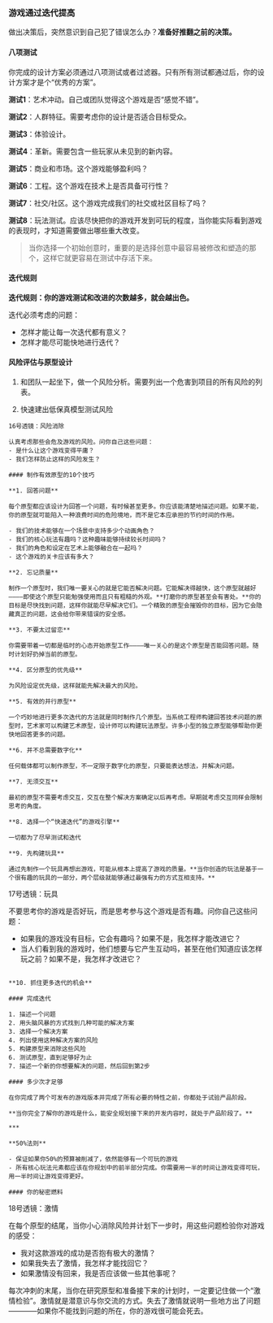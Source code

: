 ### 游戏通过迭代提高

做出决策后，突然意识到自己犯了错误怎么办？**准备好推翻之前的决策。**

#### 八项测试

你完成的设计方案必须通过八项测试或者过滤器。只有所有测试都通过后，你的设计方案才是个“优秀的方案”。

**测试1**：艺术冲动。自己或团队觉得这个游戏是否“感觉不错”。

**测试2**：人群特征。需要考虑你的设计是否适合目标受众。

**测试3**：体验设计。

**测试4**：革新。需要包含一些玩家从未见到的新内容。

**测试5**：商业和市场。这个游戏能够盈利吗？

**测试6**：工程。这个游戏在技术上是否具备可行性？

**测试7**：社交/社区。这个游戏完成我们的社交或社区目标了吗？

**测试8**：玩法测试。应该尽快把你的游戏开发到可玩的程度，当你能实际看到游戏的表现时，才知道需要做出哪些重大改变。


> 当你选择一个初始创意时，重要的是选择创意中最容易被修改和塑造的那个，这样它就更容易在测试中存活下来。

#### 迭代规则

**迭代规则：你的游戏测试和改进的次数越多，就会越出色。**

迭代必须考虑的问题：
- 怎样才能让每一次迭代都有意义？
- 怎样才能尽可能快地进行迭代？

#### 风险评估与原型设计

1. 和团队一起坐下，做一个风险分析。需要列出一个危害到项目的所有风险的列表。

2. 快速建出低保真模型测试风险

~~~~
16号透镜：风险消除

认真考虑那些会危及游戏的风险。问你自己这些问题：
- 是什么让这个游戏变得平庸？
- 我们怎样防止这样的风险发生？

#### 制作有效原型的10个技巧

**1. 回答问题**

每个原型都应该设计为回答一个问题，有时候甚至更多。你应该能清楚地描述问题。如果不能，你的原型就可能陷入一种浪费时间的危险境地，而不是它本应承担的节约时间的作用。

- 我们的技术能够在一个场景中支持多少个动画角色？
- 我们的核心玩法有趣吗？这种趣味能够持续较长时间吗？
- 我们的角色和设定在艺术上能够融合在一起吗？
- 这个游戏的关卡应该有多大？

**2. 忘记质量**

制作一个原型时，我们唯一要关心的就是它能否解决问题。它能解决得越快，这个原型就越好————即使这个原型只能勉强使用而且只有粗糙的外观。**打磨你的原型甚至会有害处。**你的目标是尽快找到问题，这样你就能尽早解决它们。一个精致的原型会摧毁你的目标，因为它会隐藏真正的问题，这会给你带来错误的安全感。

**3. 不要太过留恋**

你需要带着一切都是临时的心态开始原型工作————唯一关心的是这个原型是否能回答问题。随时计划好扔掉当前的原型。

**4. 区分原型的优先级**

为风险设定优先级，这样就能先解决最大的风险。

**5. 有效的并行原型**

一个巧妙地进行更多次迭代的方法就是同时制作几个原型。当系统工程师构建回答技术问题的原型时，艺术家可以构建艺术原型，设计师可以构建玩法原型。许多小型的独立原型能够帮助你更快地回答更多的问题。

**6. 并不总需要数字化**

任何载体都可以制作原型，不一定限于数字化的原型，只要能表达想法，并解决问题。

**7. 无须交互**

最初的原型不需要考虑交互，交互在整个解决方案确定以后再考虑。早期就考虑交互同样会限制思考的角度。

**8. 选择一个“快速迭代”的游戏引擎**

一切都为了尽早测试和迭代

**9. 先构建玩具**

通过先制作一个玩具再想出游戏，可能从根本上提高了游戏的质量。**当你创造的玩法是基于一个很有趣的玩具的一部分，两个层级就能够通过最强有力的方式互相支持。**

~~~~
17号透镜：玩具

不要思考你的游戏是否好玩，而是思考参与这个游戏是否有趣。问你自己这些问题：
- 如果我的游戏没有目标，它会有趣吗？如果不是，我怎样才能改进它？
- 当人们看到我的游戏时，他们想要与它产生互动吗，甚至在他们知道应该怎样玩之前？如果不是，我怎样才改进它？
~~~~

**10. 抓住更多迭代的机会**

#### 完成迭代

1. 描述一个问题
2. 用头脑风暴的方式找到几种可能的解决方案
3. 选择一个解决方案
4. 列出使用这种解决方案的风险
5. 构建原型来消除这些风险
6. 测试原型，直到足够好为止
7. 描述一个新的你想要解决的问题，然后回到第2步

#### 多少次才足够

在你完成了两个可发布的游戏版本并完成了所有必要的特性之前，你都处于试验产品阶段。

**当你完全了解你的游戏是什么，能安全规划接下来的开发内容时，就处于产品阶段了。**

***

**50%法则**

- 保证如果你50%的预算被削减了，依然能够有一个可玩的游戏
- 所有核心玩法元素都应该在你规划中的前半部分完成。你需要用一半的时间让游戏变得可玩，用一半时间让游戏变得更好。

#### 你的秘密燃料

~~~~
18号透镜：激情

在每个原型的结尾，当你小心消除风险并计划下一步时，用这些问题检验你对游戏的感受：
- 我对这款游戏的成功是否抱有极大的激情？
- 如果我失去了激情，我怎样才能找回它？
- 如果激情没有回来，我是否应该做一些其他事呢？

每次冲刺的末尾，当你在研究原型和准备接下来的计划时，一定要记住做一个“激情检验”。激情就是潜意识与你交流的方式。失去了激情就说明一些地方出了问题————如果你不能找到问题的所在，你的游戏很可能会死去。
~~~~


